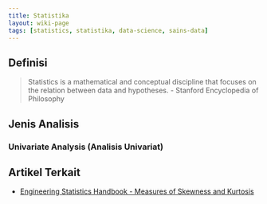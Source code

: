 ```yaml
---
title: Statistika
layout: wiki-page
tags: [statistics, statistika, data-science, sains-data]
---
```


## Definisi

> Statistics is a mathematical and conceptual discipline that focuses on the relation between data and hypotheses. - Stanford Encyclopedia of Philosophy

## Jenis Analisis

### Univariate Analysis (Analisis Univariat)

## Artikel Terkait
- [Engineering Statistics Handbook - Measures of Skewness and Kurtosis](https://www.itl.nist.gov/div898/handbook/eda/section3/eda35b.htm)
